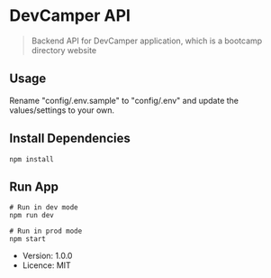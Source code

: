 # DevCamper API

> Backend API for DevCamper application, which is a bootcamp directory website

## Usage

Rename "config/.env.sample" to "config/.env" and update the values/settings to your own.

## Install Dependencies

```
npm install
```

## Run App

```
# Run in dev mode
npm run dev

# Run in prod mode
npm start
```

- Version: 1.0.0
- Licence: MIT

